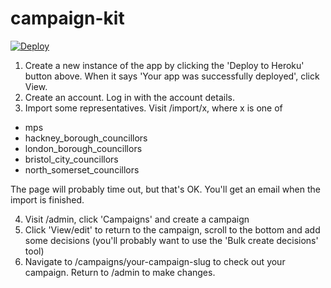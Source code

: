 campaign-kit
=================

 [![Deploy](https://www.herokucdn.com/deploy/button.png)](https://heroku.com/deploy) 

1. Create a new instance of the app by clicking the 'Deploy to Heroku' button above. When it says 'Your app was successfully deployed', click View.
2. Create an account. Log in with the account details.
3. Import some representatives. Visit /import/x, where x is one of

  * mps
  * hackney_borough_councillors
  * london_borough_councillors
  * bristol_city_councillors
  * north_somerset_councillors

  The page will probably time out, but that's OK. You'll get an email when the import is finished.

4. Visit /admin, click 'Campaigns' and create a campaign
5. Click 'View/edit' to return to the campaign, scroll to the bottom and add some decisions (you'll probably want to use the 'Bulk create decisions' tool)
6. Navigate to /campaigns/your-campaign-slug to check out your campaign. Return to /admin to make changes.